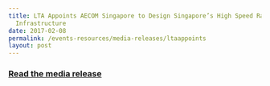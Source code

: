```yaml
---
title: LTA Appoints AECOM Singapore to Design Singapore’s High Speed Rail
  Infrastructure
date: 2017-02-08
permalink: /events-resources/media-releases/ltaappoints
layout: post
---
```


<h3 style="color:#124596; font-weight:bold;"><a href="https://www.lta.gov.sg/content/ltagov/en/newsroom/2017/2/2/lta-appoints-aecom-singapore-to-design-singapores-high-speed-rail-infrastructure.html">Read the media release</a></h3>